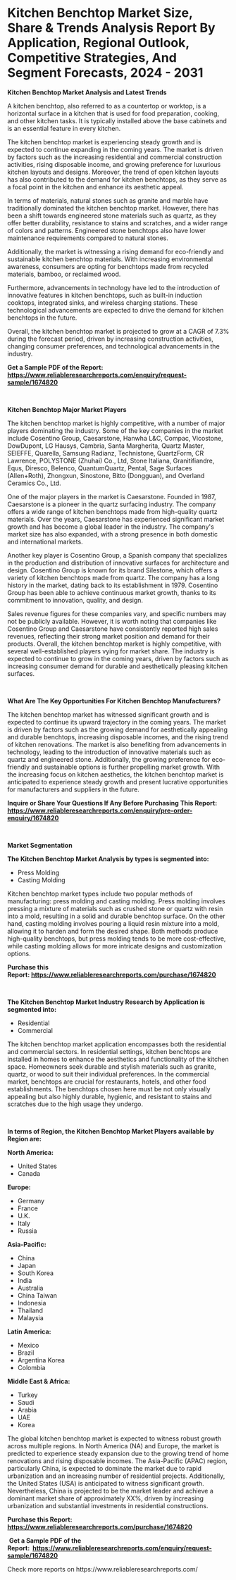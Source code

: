 <p><h1>Kitchen Benchtop Market Size, Share & Trends Analysis Report By Application, Regional Outlook, Competitive Strategies, And Segment Forecasts, 2024 - 2031</h1></p><p><strong>Kitchen Benchtop Market Analysis and Latest Trends</strong></p>
<p><p>A kitchen benchtop, also referred to as a countertop or worktop, is a horizontal surface in a kitchen that is used for food preparation, cooking, and other kitchen tasks. It is typically installed above the base cabinets and is an essential feature in every kitchen.</p><p>The kitchen benchtop market is experiencing steady growth and is expected to continue expanding in the coming years. The market is driven by factors such as the increasing residential and commercial construction activities, rising disposable income, and growing preference for luxurious kitchen layouts and designs. Moreover, the trend of open kitchen layouts has also contributed to the demand for kitchen benchtops, as they serve as a focal point in the kitchen and enhance its aesthetic appeal.</p><p>In terms of materials, natural stones such as granite and marble have traditionally dominated the kitchen benchtop market. However, there has been a shift towards engineered stone materials such as quartz, as they offer better durability, resistance to stains and scratches, and a wider range of colors and patterns. Engineered stone benchtops also have lower maintenance requirements compared to natural stones.</p><p>Additionally, the market is witnessing a rising demand for eco-friendly and sustainable kitchen benchtop materials. With increasing environmental awareness, consumers are opting for benchtops made from recycled materials, bamboo, or reclaimed wood.</p><p>Furthermore, advancements in technology have led to the introduction of innovative features in kitchen benchtops, such as built-in induction cooktops, integrated sinks, and wireless charging stations. These technological advancements are expected to drive the demand for kitchen benchtops in the future.</p><p>Overall, the kitchen benchtop market is projected to grow at a CAGR of 7.3% during the forecast period, driven by increasing construction activities, changing consumer preferences, and technological advancements in the industry.</p></p>
<p><strong>Get a Sample PDF of the Report:&nbsp; <a href="https://www.reliableresearchreports.com/enquiry/request-sample/1674820">https://www.reliableresearchreports.com/enquiry/request-sample/1674820</a></strong></p>
<p>&nbsp;</p>
<p><strong>Kitchen Benchtop Major Market Players</strong></p>
<p><p>The kitchen benchtop market is highly competitive, with a number of major players dominating the industry. Some of the key companies in the market include Cosentino Group, Caesarstone, Hanwha L&C, Compac, Vicostone, DowDupont, LG Hausys, Cambria, Santa Margherita, Quartz Master, SEIEFFE, Quarella, Samsung Radianz, Technistone, QuartzForm, CR Lawrence, POLYSTONE (Zhuhai) Co., Ltd, Stone Italiana, Granitifiandre, Equs, Diresco, Belenco, QuantumQuartz, Pental, Sage Surfaces (Allen+Roth), Zhongxun, Sinostone, Bitto (Dongguan), and Overland Ceramics Co., Ltd.</p><p>One of the major players in the market is Caesarstone. Founded in 1987, Caesarstone is a pioneer in the quartz surfacing industry. The company offers a wide range of kitchen benchtops made from high-quality quartz materials. Over the years, Caesarstone has experienced significant market growth and has become a global leader in the industry. The company's market size has also expanded, with a strong presence in both domestic and international markets.</p><p>Another key player is Cosentino Group, a Spanish company that specializes in the production and distribution of innovative surfaces for architecture and design. Cosentino Group is known for its brand Silestone, which offers a variety of kitchen benchtops made from quartz. The company has a long history in the market, dating back to its establishment in 1979. Cosentino Group has been able to achieve continuous market growth, thanks to its commitment to innovation, quality, and design.</p><p>Sales revenue figures for these companies vary, and specific numbers may not be publicly available. However, it is worth noting that companies like Cosentino Group and Caesarstone have consistently reported high sales revenues, reflecting their strong market position and demand for their products. Overall, the kitchen benchtop market is highly competitive, with several well-established players vying for market share. The industry is expected to continue to grow in the coming years, driven by factors such as increasing consumer demand for durable and aesthetically pleasing kitchen surfaces.</p></p>
<p>&nbsp;</p>
<p><strong>What Are The Key Opportunities For Kitchen Benchtop Manufacturers?</strong></p>
<p><p>The kitchen benchtop market has witnessed significant growth and is expected to continue its upward trajectory in the coming years. The market is driven by factors such as the growing demand for aesthetically appealing and durable benchtops, increasing disposable incomes, and the rising trend of kitchen renovations. The market is also benefiting from advancements in technology, leading to the introduction of innovative materials such as quartz and engineered stone. Additionally, the growing preference for eco-friendly and sustainable options is further propelling market growth. With the increasing focus on kitchen aesthetics, the kitchen benchtop market is anticipated to experience steady growth and present lucrative opportunities for manufacturers and suppliers in the future.</p></p>
<p><strong>Inquire or Share Your Questions If Any Before Purchasing This Report: <a href="https://www.reliableresearchreports.com/enquiry/pre-order-enquiry/1674820">https://www.reliableresearchreports.com/enquiry/pre-order-enquiry/1674820</a></strong></p>
<p>&nbsp;</p>
<p><strong>Market Segmentation</strong></p>
<p><strong>The Kitchen Benchtop Market Analysis by types is segmented into:</strong></p>
<p><ul><li>Press Molding</li><li>Casting Molding</li></ul></p>
<p><p>Kitchen benchtop market types include two popular methods of manufacturing: press molding and casting molding. Press molding involves pressing a mixture of materials such as crushed stone or quartz with resin into a mold, resulting in a solid and durable benchtop surface. On the other hand, casting molding involves pouring a liquid resin mixture into a mold, allowing it to harden and form the desired shape. Both methods produce high-quality benchtops, but press molding tends to be more cost-effective, while casting molding allows for more intricate designs and customization options.</p></p>
<p><strong>Purchase this Report:&nbsp;<a href="https://www.reliableresearchreports.com/purchase/1674820">https://www.reliableresearchreports.com/purchase/1674820</a></strong></p>
<p>&nbsp;</p>
<p><strong>The Kitchen Benchtop Market Industry Research by Application is segmented into:</strong></p>
<p><ul><li>Residential</li><li>Commercial</li></ul></p>
<p><p>The kitchen benchtop market application encompasses both the residential and commercial sectors. In residential settings, kitchen benchtops are installed in homes to enhance the aesthetics and functionality of the kitchen space. Homeowners seek durable and stylish materials such as granite, quartz, or wood to suit their individual preferences. In the commercial market, benchtops are crucial for restaurants, hotels, and other food establishments. The benchtops chosen here must be not only visually appealing but also highly durable, hygienic, and resistant to stains and scratches due to the high usage they undergo.</p></p>
<p>&nbsp;</p>
<p><strong>In terms of Region, the Kitchen Benchtop Market Players available by Region are:</strong></p>
<p>
    <p> <strong> North America: </strong>
        <ul>
            <li>United States</li>
            <li>Canada</li>
        </ul>
        </p> 
    <p> <strong> Europe: </strong>
        <ul>
            <li>Germany</li>
            <li>France</li>
            <li>U.K.</li>
            <li>Italy</li>
            <li>Russia</li>
        </ul>
        </p> 
    <p> <strong> Asia-Pacific: </strong>
        <ul>
            <li>China</li>
            <li>Japan</li>
            <li>South Korea</li>
            <li>India</li>
            <li>Australia</li>
            <li>China Taiwan</li>
            <li>Indonesia</li>
            <li>Thailand</li>
            <li>Malaysia</li>
        </ul>
        </p> 
    <p> <strong> Latin America: </strong>
        <ul>
            <li>Mexico</li>
            <li>Brazil</li>
            <li>Argentina Korea</li>
            <li>Colombia</li>
        </ul>
        </p> 
    <p> <strong> Middle East & Africa: </strong>
        <ul>
            <li>Turkey</li>
            <li>Saudi</li>
            <li>Arabia</li>
            <li>UAE</li>
            <li>Korea</li>
        </ul>
    </p>
    </p>
<p><p>The global kitchen benchtop market is expected to witness robust growth across multiple regions. In North America (NA) and Europe, the market is predicted to experience steady expansion due to the growing trend of home renovations and rising disposable incomes. The Asia-Pacific (APAC) region, particularly China, is expected to dominate the market due to rapid urbanization and an increasing number of residential projects. Additionally, the United States (USA) is anticipated to witness significant growth. Nevertheless, China is projected to be the market leader and achieve a dominant market share of approximately XX%, driven by increasing urbanization and substantial investments in residential constructions.</p></p>
<p><strong>Purchase this Report: <a href="https://www.reliableresearchreports.com/purchase/1674820">https://www.reliableresearchreports.com/purchase/1674820</a></strong></p>
<p>&nbsp;<strong>Get a Sample PDF of the Report:&nbsp;&nbsp;<a href="https://www.reliableresearchreports.com/enquiry/request-sample/1674820">https://www.reliableresearchreports.com/enquiry/request-sample/1674820</a></strong></p>
<p><strong></strong></p>
<p>Check more reports on https://www.reliableresearchreports.com/</p>